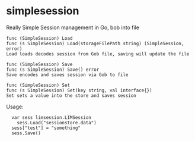 # simplesession

Really Simple Session management in Go, bob into file

```
func (SimpleSession) Load
func (s SimpleSession) Load(storageFilePath string) (SimpleSession, error)
Load loads decodes session from Gob file, saving will update the file

func (SimpleSession) Save
func (s SimpleSession) Save() error
Save encodes and saves session via Gob to file

func (SimpleSession) Set
func (s SimpleSession) Set(key string, val interface{})
Set sets a value into the store and saves session
```

Usage:
```
  var sess limsession.LIMSession
	sess.Load("sessionstore.data")
  sess["test"] = "something"
  sess.Save()
```

